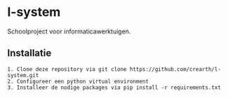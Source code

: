 # l-system
Schoolproject voor informaticawerktuigen.

## Installatie
	1. Clone deze repository via git clone https://github.com/crearth/l-system.git
	2. Configureer een python virtual environment
	3. Installeer de nodige packages via pip install -r requirements.txt

